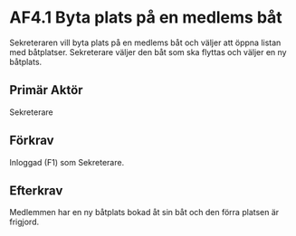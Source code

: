 # AF4.1 Byta plats på en medlems båt
Sekreteraren vill byta plats på en medlems båt och väljer att öppna listan med båtplatser. Sekreterare väljer den båt som ska flyttas och väljer en ny båtplats.

## Primär Aktör
Sekreterare

## Förkrav
Inloggad (F1) som Sekreterare.

## Efterkrav
Medlemmen har en ny båtplats bokad åt sin båt och den förra platsen är frigjord.